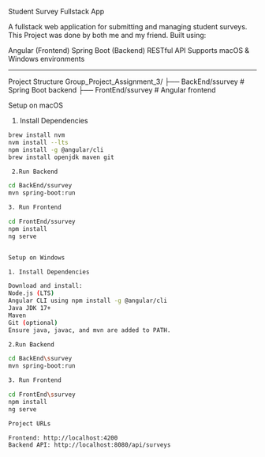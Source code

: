  Student Survey Fullstack App

A fullstack web application for submitting and managing student surveys. This Project was done by both me and my friend. Built using:

 Angular (Frontend)
 Spring Boot (Backend)
 RESTful API
 Supports macOS & Windows environments

---

Project Structure
Group_Project_Assignment_3/
├── BackEnd/ssurvey # Spring Boot backend
├── FrontEnd/ssurvey # Angular frontend


 Setup on macOS

 1. Install Dependencies

```bash
brew install nvm
nvm install --lts
npm install -g @angular/cli
brew install openjdk maven git

 2.Run Backend

cd BackEnd/ssurvey
mvn spring-boot:run

3. Run Frontend

cd FrontEnd/ssurvey
npm install
ng serve


Setup on Windows

1. Install Dependencies

Download and install:
Node.js (LTS)
Angular CLI using npm install -g @angular/cli
Java JDK 17+
Maven
Git (optional)
Ensure java, javac, and mvn are added to PATH.

2.Run Backend

cd BackEnd\ssurvey
mvn spring-boot:run

3. Run Frontend

cd FrontEnd\ssurvey
npm install
ng serve

Project URLs

Frontend: http://localhost:4200
Backend API: http://localhost:8080/api/surveys

